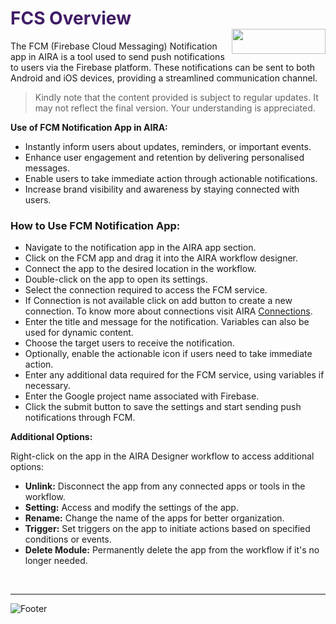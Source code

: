 <h1><span style="color: #411d66;">FCS Overview                                            <img align="right" width="150" height="40" src="https://github.com/airacommunity/AIRA-Installation/assets/153823636/2aee8e84-f308-4494-a715-afd9421b606e"></span></h1>


The FCM (Firebase Cloud Messaging) Notification app in AIRA is a tool used to send push notifications to users via the Firebase platform. These notifications can be sent to both Android and iOS devices, providing a streamlined communication channel.
<blockquote class="is-warning">Kindly note that the content provided is subject to regular updates. It may not reflect the final version. Your understanding is appreciated.</blockquote>
<strong>Use of FCM Notification App in AIRA:</strong>
<ul>
 	<li>Instantly inform users about updates, reminders, or important events.</li>
 	<li>Enhance user engagement and retention by delivering personalised messages.</li>
 	<li>Enable users to take immediate action through actionable notifications.</li>
 	<li>Increase brand visibility and awareness by staying connected with users.</li>
</ul>
<h3 id="how-to-use-fcm-notification-app" class="toc-header">How to Use FCM Notification App:</h3>
<ul>
 	<li>Navigate to the notification app in the AIRA app section.</li>
 	<li>Click on the FCM app and drag it into the AIRA workflow designer.</li>
 	<li>Connect the app to the desired location in the workflow.</li>
 	<li>Double-click on the app to open its settings.</li>
 	<li>Select the connection required to access the FCM service.</li>
 	<li>If Connection is not available click on add button to create a new connection. To know more about connections visit AIRA <a class="is-external-link" href="https://wiki.aira.fr/docs/connections/">Connections</a>.</li>
 	<li>Enter the title and message for the notification. Variables can also be used for dynamic content.</li>
 	<li>Choose the target users to receive the notification.</li>
 	<li>Optionally, enable the actionable icon if users need to take immediate action.</li>
 	<li>Enter any additional data required for the FCM service, using variables if necessary.</li>
 	<li>Enter the Google project name associated with Firebase.</li>
 	<li>Click the submit button to save the settings and start sending push notifications through FCM.</li>
</ul>
<strong>Additional Options:</strong>

Right-click on the app in the AIRA Designer workflow to access additional options:
<ul>
 	<li><strong>Unlink:</strong> Disconnect the app from any connected apps or tools in the workflow.</li>
 	<li><strong>Setting:</strong> Access and modify the settings of the app.</li>
 	<li><strong>Rename:</strong> Change the name of the apps for better organization.</li>
 	<li><strong>Trigger:</strong> Set triggers on the app to initiate actions based on specified conditions or events.</li>
 	<li><strong>Delete Module:</strong> Permanently delete the app from the workflow if it's no longer needed.</li>
</ul>
&nbsp;

----
![Footer](https://github.com/airacommunity/AIRA-Installation/assets/153823636/f78c5168-fae6-4a12-a01d-8e98fe7d7ae2)
